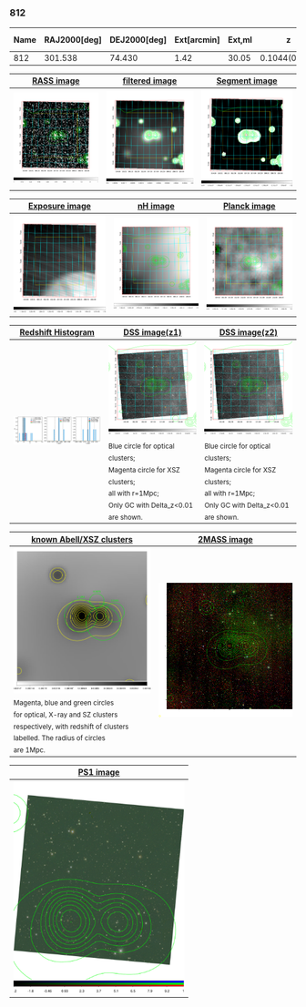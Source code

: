 <div STYLE="page-break-after: always;"></div>

### 812

|Name|RAJ2000[deg]|DEJ2000[deg] |Ext[arcmin]| Ext,ml | z | z_src| C|GC(XSZ,Delta_z<0.01)| GC(OPT,Delta_z<0.01)|GC| R_sig[arcmin] | R500[arcmin] | R500[Mpc]| CRsig[c/s] | CR500[c/s] |L500[1E44 erg/s]|F500[1E-12 erg/s/cm^2]| M500[1E14 Msun]|Tx[keV]|Cnt_sig|Beta|Rc[arcmin]|Comment|Alias|
|---|---|---|---|---|---|------|---|--------|---------|----------|---|---|---|---|---|---|---|---|---|---|---|---|---|---|
|812| 301.538| 74.430| 1.42| 30.05| 0.1044(0.008)| z2,| G| -| -| W| 15.138| 7.307| 0.840| 0.127(0.020)| 0.117(0.019)| 0.551(0.049)| 1.982(0.178)| 1.86(0.08)| 3.25(0.09)| 218.9| 0.522(-0.016+0.036)| 1.390(-0.274+0.396)| -| t025|

|[RASS image](../image/812/812_img.pdf)|[filtered image](../image/812/812_fil.pdf)|[Segment image](../image/812/812_seg.pdf)|
|-------------------|--------------------|-------------------|
| <img src="../image/812/812_img.png" width="300">  | <img src="../image/812/812_fil.png" width="300">   | <img src="../image/812/812_seg.png" width="300">  |

|[Exposure image](../image/812/812_mex.pdf)| [nH image](../image/812/812_nh.pdf)| [Planck image](../image/812/812_p.pdf)|
|-------------------|--------------------|-------------------|
|<img src="../image/812/812_mex.png" width="300">   | <img src="../image/812/812_nh.png" width="300">    | <img src="../image/812/812_p.png" width="300"> |

|[Redshift Histogram](../image/812/812_zg.pdf) | [DSS image(z1)](../image/812/812_dss_z1.pdf)      |  [DSS image(z2)](../image/812/812_dss_z2.pdf)    |
|-------------------|--------------------|-------------------|
|<img src="../image/812/812_zg.png" width="300"> |<img src="../image/812/812_dss_z1.png" width="300"> <sub><br>Blue circle for optical clusters; <br>Magenta circle for XSZ clusters; <br>all with r=1Mpc; <br>Only GC with Delta_z<0.01 are shown. </sub>| <img src="../image/812/812_dss_z2.png" width="300"><sub><br>Blue circle for optical clusters; <br>Magenta circle for XSZ clusters; <br>all with r=1Mpc; <br>Only GC with Delta_z<0.01 are shown. </sub> |

|[known Abell/XSZ clusters](../image/812/812_gc.pdf) | [2MASS image](../image/812/812_2mass.pdf)      |
|-------------------|-------------------|
|<img src=../image/812/812_gc.png width="300"> <br><sub>Magenta, blue and green circles <br>for optical, X-ray and SZ clusters <br>respectively, with redshift of clusters <br>labelled. The radius of circles <br>are 1Mpc.</sub>|<img src="../image/812/812_2mass.png" width="300">  |

|[PS1 image](../image/812/812_ps1.pdf)            |
|-------------------|
| <img src="../image/812/812_ps1.pdf" width="300">  |
